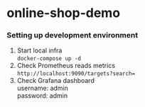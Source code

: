 # online-shop-demo

### Setting up development environment
1. Start local infra<br/>
   `docker-compose up -d`
2. Check Prometheus reads metrics<br/>
   `http://localhost:9090/targets?search=`
3. Check Grafana dashboard<br/>
   username: admin<br/>
   password: admin